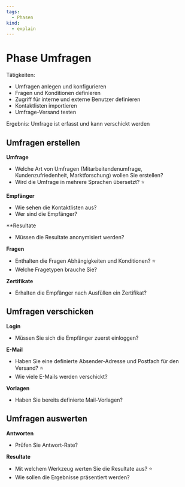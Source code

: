 ```yaml
---
tags:
  - Phasen
kind:
  - explain
---
```

# Phase Umfragen

Tätigkeiten:

* Umfragen anlegen und konfigurieren
* Fragen und Konditionen definieren
* Zugriff für interne und externe Benutzer definieren
* Kontaktlisten importieren
* Umfrage-Versand testen

Ergebnis: Umfrage ist erfasst und kann verschickt werden

## Umfragen erstellen

**Umfrage**

* Welche Art von Umfragen (Mitarbeitendenumfrage, Kundenzufriedenheit, Marktforschung) wollen Sie erstellen?
* Wird die Umfrage in mehrere Sprachen übersetzt?  ⭐

**Empfänger**

* Wie sehen die Kontaktlisten aus?
* Wer sind die Empfänger?

**Resultate

* Müssen die Resultate anonymisiert werden?

**Fragen**

* Enthalten die Fragen Abhängigkeiten und Konditionen? ⭐
* Welche Fragetypen brauche Sie?

**Zertifikate**

* Erhalten die Empfänger nach Ausfüllen ein Zertifikat?

## Umfragen verschicken

**Login**

* Müssen Sie sich die Empfänger zuerst einloggen?

**E-Mail**

* Haben Sie eine definierte Absender-Adresse und Postfach für den Versand? ⭐
* Wie viele E-Mails werden verschickt?

**Vorlagen**

* Haben Sie bereits definierte Mail-Vorlagen?

## Umfragen auswerten

**Antworten**

* Prüfen Sie Antwort-Rate?

**Resultate**

* Mit welchem Werkzeug werten Sie die Resultate aus? ⭐
* Wie sollen die Ergebnisse präsentiert werden?
